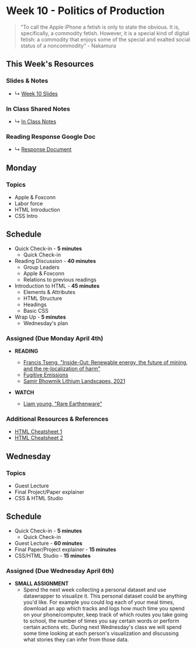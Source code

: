 # Week 10 - Politics of Production

> "To call the Apple iPhone a fetish is only to state the obvious. It is, specifically, a commodity fetish. However, it is a special kind of digital fetish: a commodity that enjoys some of the special and exalted social status of a noncommodity" - Nakamura


## This Week's Resources

### Slides & Notes 
* ↳ [Week 10 Slides](https://docs.google.com/presentation/d/1P7ku_NAIvYxs2D8KSWK7hfe6xDozrpUqobc7uBMtPQU/edit?usp=sharing)
### In Class Shared Notes
* ↳ [In Class Notes](https://docs.google.com/document/d/1v2XqOosts9svJJ-VPiQWGzaDlGUvF5M6oRVBcvclF5c/edit?usp=sharing)
### Reading Response Google Doc
* ↳ [Response Document](https://docs.google.com/document/d/1z9RFLIPTfHzS9kKKNdszuYYRxVgrxREBAZ1X29DAJfs/edit?usp=sharing)

## Monday

### Topics
* Apple & Foxconn
* Labor force 
* HTML Introduction
* CSS Intro


## Schedule
* Quick Check-in - __5 minutes__
    * Quick Check-in
* Reading Discussion - __40 minutes__
    * Group Leaders 
    * Apple & Foxconn
    * Relations to previous readings
* Introduction to HTML  - __45 minutes__
    * Elements & Attributes
    * HTML Structure
    * Headings
    * Basic CSS
* Wrap Up -  __5 minutes__
    * Wednesday's plan

### Assigned (**Due Monday April 4th**)

* **READING**
    * [Francis Tseng, "Inside-Out: Renewable energy, the future of mining, and the re-localization of harm"](https://reports.phenomenalworld.org/inside-out/)
    * [Fugitive Emissions](https://cathodes.net/fugitive-emissions-part-1/)
    * [Samir Bhowmik Lithium Landscapes, 2021](http://mediafieldsjournal.org/lithium-landscapes/)

* **WATCH**
    * [Liam young, "Rare Earthenware"](https://www.liamyoung.org/projects/rare-earthenware)


### Additional Resources & References
* [HTML Cheatsheet 1](https://developer.mozilla.org/en-US/docs/Learn/HTML/Cheatsheet)
* [HTML Cheatsheet 2](https://drive.google.com/file/d/1V_Th2OPnb6FcRVPMcpqeWigFD7DC1XYx/view?usp=sharing)

## Wednesday

### Topics
* Guest Lecture
* Final Project/Paper explainer
* CSS & HTML Studio

## Schedule
* Quick Check-in - __5 minutes__
    * Quick Check-in
* Guest Lecture - __60 minutes__
* Final Paper/Project explainer  - __15 minutes__
* CSS/HTML Studio -  __15 minutes__

### Assigned (**Due Wednesday April 6th**)

* **SMALL ASSIGNMENT**
    * Spend the next week collecting a personal dataset and use datawrapper to visualize it. This personal dataset could be anything you'd like. For example you could log each of your meal times, download an app which tracks and logs how much time you spend on your phone/computer, keep track of which routes you take going to school, the number of times you say certain words or perform certain actions etc. During next Wednesday's class we will spend some time looking at each person's visualization and discussing what stories they can infer from those data.